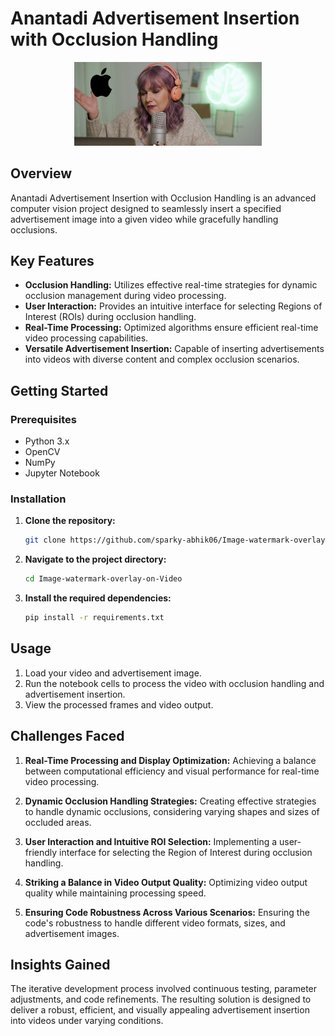 # Anantadi Advertisement Insertion with Occlusion Handling

<div align="center">
  <img src=https://github.com/sparky-abhik06/Image-watermark-overlay-on-Video/blob/main/Output_Frame.png alt="Output Frame" width="300">
</div>

## Overview

Anantadi Advertisement Insertion with Occlusion Handling is an advanced computer vision project designed to seamlessly insert a specified advertisement image into a given video while gracefully handling occlusions.

## Key Features

- **Occlusion Handling:** Utilizes effective real-time strategies for dynamic occlusion management during video processing.
- **User Interaction:** Provides an intuitive interface for selecting Regions of Interest (ROIs) during occlusion handling.
- **Real-Time Processing:** Optimized algorithms ensure efficient real-time video processing capabilities.
- **Versatile Advertisement Insertion:** Capable of inserting advertisements into videos with diverse content and complex occlusion scenarios.

## Getting Started

### Prerequisites

- Python 3.x
- OpenCV
- NumPy
- Jupyter Notebook

### Installation

1. **Clone the repository:**
   ```bash
   git clone https://github.com/sparky-abhik06/Image-watermark-overlay-on-Video
2. **Navigate to the project directory:**
    ```bash
    cd Image-watermark-overlay-on-Video
2. **Install the required dependencies:**
    ```bash
    pip install -r requirements.txt
## Usage

1. Load your video and advertisement image.
2. Run the notebook cells to process the video with occlusion handling and advertisement insertion.
3. View the processed frames and video output.

## Challenges Faced

1. **Real-Time Processing and Display Optimization:**
Achieving a balance between computational efficiency and visual performance for real-time video processing.

2. **Dynamic Occlusion Handling Strategies:**
Creating effective strategies to handle dynamic occlusions, considering varying shapes and sizes of occluded areas.

3. **User Interaction and Intuitive ROI Selection:**
Implementing a user-friendly interface for selecting the Region of Interest during occlusion handling.

4. **Striking a Balance in Video Output Quality:**
Optimizing video output quality while maintaining processing speed.

5. **Ensuring Code Robustness Across Various Scenarios:**
Ensuring the code's robustness to handle different video formats, sizes, and advertisement images.

## Insights Gained

The iterative development process involved continuous testing, parameter adjustments, and code refinements. The resulting solution is designed to deliver a robust, efficient, and visually appealing advertisement insertion into videos under varying conditions.
